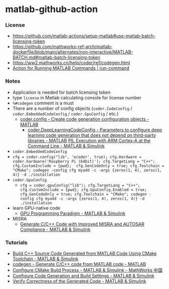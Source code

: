 matlab-github-action
====================

### License
- https://github.com/matlab-actions/setup-matlab#use-matlab-batch-licensing-token
- https://github.com/mathworks-ref-arch/matlab-dockerfile/blob/main/alternates/non-interactive/MATLAB-BATCH.md#matlab-batch-licensing-token
- https://ww2.mathworks.cn/help/coder/ref/codegen.html
- [Action for Running MATLAB Commands | run-command](https://braverclient.github.io/run-command/)
  
### Notes
- Application is needed for batch licensing token
- type `license` in Matlab calculating console for license number
- `%#codegen` comment is a must
- There are a number of config objects (`coder.CodeConfig` / `coder.EmbeddedCodeConfig` / `coder.GpuConfig` / etc.)
  - [coder.config - Create code generation configuration objects - MATLAB](https://www.mathworks.com/help/coder/ref/coder.config.html)
    - [coder.DeepLearningCodeConfig - Parameters to configure deep learning code generation that does not depend on third-party libraries - MATLAB](https://www.mathworks.com/help/coder/ref/coder.deeplearningcodeconfig.html)
[PIL Execution with ARM Cortex-A at the Command Line - MATLAB & Simulink](https://www.mathworks.com/help/ecoder/ug/pil-execution-with-arm-cortex-a-from-command-line.html)
-  `coder.EmbeddedCodeConfig`
  - `cfg = coder.config("lib", 'ecoder', true); cfg.Hardware = coder.hardware('Raspberry Pi (64bit)'); cfg.TargetLang = "C++"; cfg.CustomInclude = {pwd};  cfg.GenCodeOnly = true; cfg.Toolchain = "CMake"; codegen -config cfg myadd -c -args {zeros(1, 4), zeros(1, 4)} -d ./installation`
- `coder.GpuConfig`
  - `cfg = coder.gpuConfig("lib"); cfg.TargetLang = "C++"; cfg.CustomInclude = {pwd}; cfg.GpuConfig.Enabled = true; cfg.GenCodeOnly = true; cfg.Toolchain = "CMake"; codegen -config cfg myadd -c -args {zeros(1, 4), zeros(1, 4)} -d ./installation`
- learn GPU-native code
  - [GPU Programming Paradigm - MATLAB & Simulink](https://www.mathworks.com/help/gpucoder/gs/gpu-prog-paradigm.html)
- MISRA
  - [Generate C/C++ Code with Improved MISRA and AUTOSAR Compliance - MATLAB & Simulink](https://www.mathworks.com/help/ecoder/ug/generate-cc-code-with-improved-misra-compliance.html)
### Tutorials
- [Build C++ Source Code Generated from MATLAB Code Using CMake Toolchain - MATLAB & Simulink](https://www.mathworks.com/help/coder/ug/build-generated-code-using-cmake.html)
- [codegen - Generate C/C++ code from MATLAB code - MATLAB](https://www.mathworks.com/help/coder/ref/codegen.html#d126e4860)
- [Configure CMake Build Process - MATLAB & Simulink - MathWorks 中国](https://www.mathworks.com/help/coder/ug/configure-cmake-build-process.html?requestedDomain=cn)
- [Configure Code Generation and Build Settings - MATLAB & Simulink](https://www.mathworks.com/help/coder/ug/build-setting-configuration.html)
- [Verify Correctness of the Generated Code - MATLAB & Simulink](https://www.mathworks.com/help/gpucoder/gs/gpucoder-verification.html)

